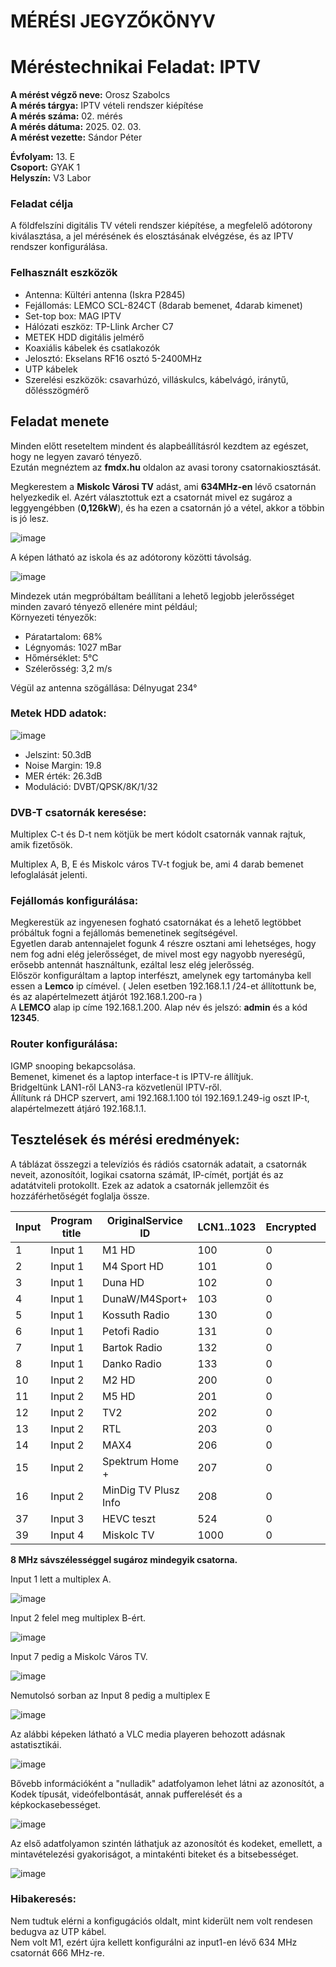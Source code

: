 # MÉRÉSI JEGYZŐKÖNYV   
# Méréstechnikai Feladat: IPTV     

**A mérést végző neve:** Orosz Szabolcs  
**A mérés tárgya:**  IPTV vételi rendszer kiépítése     
**A mérés száma:** 02. mérés    
**A mérés dátuma:** 2025. 02. 03.    
**A mérést vezette:** Sándor Péter    

**Évfolyam:** 13. E  
**Csoport:** GYAK 1   
**Helyszín:** V3 Labor  


### Feladat célja   
A földfelszíni digitális TV vételi rendszer kiépítése, a megfelelő adótorony kiválasztása, a jel mérésének és elosztásának elvégzése, és az IPTV rendszer konfigurálása.  

### Felhasznált eszközök  
- Antenna: Kültéri antenna (Iskra P2845) 
- Fejállomás: LEMCO SCL-824CT (8darab bemenet, 4darab kimenet)
- Set-top box: MAG IPTV  
- Hálózati eszköz: TP-Llink Archer C7
- METEK HDD digitális jelmérő
- Koaxiális kábelek és csatlakozók 
- Jelosztó: Ekselans RF16  osztó 5-2400MHz
- UTP kábelek
- Szerelési eszközök: csavarhúzó, villáskulcs, kábelvágó, iránytű, dőlésszögmérő

## Feladat menete  
Minden előtt reseteltem mindent és alapbeállításról kezdtem az egészet, hogy ne legyen zavaró tényező.  
Ezután megnéztem az **fmdx.hu** oldalon az avasi torony csatornakiosztását.   

Megkerestem a **Miskolc Városi TV** adást, ami **634MHz-en** lévő csatornán helyezkedik el. Azért választottuk ezt a csatornát mivel ez sugároz a leggyengébben (**0,126kW**), és ha ezen a csatornán jó a vétel, akkor a többin is jó lesz.  

![image](https://github.com/user-attachments/assets/201cb560-fc7d-4fd2-bc09-a4a3c71415aa)  
 
A képen látható az iskola és az adótorony közötti távolság.    

![image](https://github.com/user-attachments/assets/c292f11f-8834-4c62-890a-2fbab7d1e2d9)  


Mindezek után megpróbáltam beállítani a lehető legjobb jelerősséget minden zavaró tényező ellenére mint például;   
Környezeti tényezők:  

- Páratartalom:  68%
- Légnyomás: 1027 mBar 
- Hőmérséklet: 5°C 
- Szélerősség: 3,2 m/s

Végül az antenna szögállása: Délnyugat 234°  

### Metek HDD adatok:  

![image](https://github.com/user-attachments/assets/bb14acd7-33ab-42c0-a2e5-1fec20f5b9b4)

- Jelszint: 50.3dB
- Noise Margin: 19.8
- MER érték: 26.3dB
- Moduláció: DVBT/QPSK/8K/1/32
  
### DVB-T csatornák keresése:  

Multiplex C-t és D-t nem kötjük be mert kódolt csatornák vannak rajtuk, amik fizetősök.   

Multiplex A, B, E és Miskolc város TV-t fogjuk be, ami 4 darab bemenet lefoglalását jelenti.  


### Fejállomás konfigurálása:   
Megkerestük az ingyenesen fogható csatornákat és a lehető legtöbbet próbáltuk fogni a fejállomás bemenetinek segítségével.   
Egyetlen darab antennajelet fogunk 4 részre osztani ami lehetséges, hogy nem fog adni elég jelerősséget, de mivel most egy nagyobb nyereségű, erősebb antennát használtunk, ezáltal lesz elég jelerősség.   
Először konfiguráltam a laptop interfészt, amelynek egy tartományba kell essen a **Lemco** ip címével. ( Jelen esetben 192.168.1.1 /24-et állítottunk be, és az alapértelmezett átjárót 192.168.1.200-ra )  
A **LEMCO** alap ip címe 192.168.1.200. Alap név és jelszó: **admin** és a kód **12345**.  

### Router konfigurálása:  

IGMP snooping bekapcsolása.   
Bemenet, kimenet és a laptop interface-t is IPTV-re állítjuk.  
Bridgeltünk LAN1-ről LAN3-ra közvetlenül IPTV-ről.    
Állítunk rá DHCP szervert, ami 192.168.1.100 tól 192.169.1.249-ig oszt IP-t, alapértelmezett átjáró 192.168.1.1.    

## Tesztelések és mérési eredmények:  

A táblázat összegzi a televíziós és rádiós csatornák adatait, a csatornák neveit, azonosítóit, logikai csatorna számát, IP-címét, portját és az adatátviteli protokollt. Ezek az adatok a csatornák jellemzőit és hozzáférhetőségét foglalja össze.  

| Input | Program title              | OriginalService ID | LCN1..1023 | Encrypted | TS Output | OutputService ID | IP address   | IP port | Protocol |
|-------|----------------------------|---------------------|------------|-----------|-----------|------------------|---------------|---------|----------|
| 1     | Input 1                    | M1 HD               | 100        | 0         | FTA       | 1                | 224.0.0.1     | 1001    | UDP      |
| 2     | Input 1                    | M4 Sport HD         | 101        | 0         | FTA       | 1                | 224.0.0.1     | 1002    | UDP      |
| 3     | Input 1                    | Duna HD             | 102        | 0         | FTA       | 1                | 224.0.0.1     | 1003    | UDP      |
| 4     | Input 1                    | DunaW/M4Sport+      | 103        | 0         | FTA       | 2                | 224.0.0.1     | 1004    | UDP      |
| 5     | Input 1                    | Kossuth Radio       | 130        | 0         | FTA       | 4                | 224.0.0.1     | 1005    | UDP      |
| 6     | Input 1                    | Petofi Radio        | 131        | 0         | FTA       | 4                | 224.0.0.1     | 1006    | UDP      |
| 7     | Input 1                    | Bartok Radio        | 132        | 0         | FTA       | 4                | 224.0.0.1     | 1007    | UDP      |
| 8     | Input 1                    | Danko Radio         | 133        | 0         | FTA       | 4                | 224.0.0.1     | 1008    | UDP      |
| 10    | Input 2                    | M2 HD               | 200        | 0         | FTA       | 1                | 224.0.0.1     | 1010    | UDP      |
| 11    | Input 2                    | M5 HD               | 201        | 0         | FTA       | 2                | 224.0.0.1     | 1011    | UDP      |
| 12    | Input 2                    | TV2                 | 202        | 0         | FTA       | 1                | 224.0.0.1     | 1012    | UDP      |
| 13    | Input 2                    | RTL                 | 203        | 0         | FTA       | 1                | 224.0.0.1     | 1013    | UDP      |
| 14    | Input 2                    | MAX4                | 206        | 0         | FTA       | 2                | 224.0.0.1     | 1014    | UDP      |
| 15    | Input 2                    | Spektrum Home +     | 207        | 0         | FTA       | 2                | 224.0.0.1     | 1015    | UDP      |
| 16    | Input 2                    | MinDig TV Plusz Info| 208        | 0         | FTA       | 2                | 224.0.0.1     | 1016    | UDP      |
| 37    | Input 3      | HEVC teszt          | 524        | 0         | FTA       | 2                | 224.0.0.1     | 1037    | UDP  |
| 39    | Input 4      | Miskolc TV          | 1000       | 0         | FTA       | 2                | 224.0.0.1     | 1039    | UDP  |



**8 MHz sávszélességgel sugároz mindegyik csatorna.**

Input 1 lett a multiplex A.

![image](https://github.com/user-attachments/assets/7a88021a-732e-4971-bdd9-9658415c0aa0)  

Input 2 felel meg multiplex B-ért.

![image](https://github.com/user-attachments/assets/e8fbf4ff-7d67-4cd5-9a08-86bfbd1e7a73)

Input 7 pedig a Miskolc Város TV.

![image](https://github.com/user-attachments/assets/4bae06d4-62bc-4f04-9bca-8dfc6dd3ff38)

Nemutolsó sorban az Input 8 pedig a multiplex E

![image](https://github.com/user-attachments/assets/a11b38c4-2c78-4c71-8d81-e2cb7f00286d)

Az alábbi képeken látható a VLC media playeren behozott adásnak astatisztikái.

![image](https://github.com/user-attachments/assets/2e758339-893c-471d-89fd-a971b3ca6176)

Bővebb információként a "nulladik" adatfolyamon lehet látni az azonosítót, a Kodek típusát, videófelbontását, annak pufferelését és a képkockasebességet.  

![image](https://github.com/user-attachments/assets/f3f9e748-afda-4274-9325-e26eabbaa304)  

Az első adatfolyamon szintén láthatjuk az azonosítót és kodeket, emellett, a mintavételezési gyakoriságot, a mintakénti biteket és a bitsebességet.  

![image](https://github.com/user-attachments/assets/fbed8196-74b8-411a-ba5f-e2050a006aa0)




### Hibakeresés:  
Nem tudtuk elérni a konfigugációs oldalt, mint kiderült nem volt rendesen bedugva az UTP kábel.   
Nem volt M1, ezért újra kellett konfigurálni az input1-en lévő 634 MHz csatornát 666 MHz-re.   

